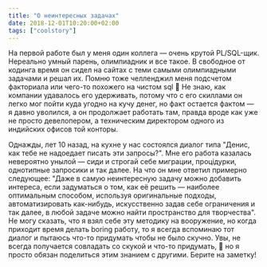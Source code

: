 ```yaml
---
title: "О неинтересных задачах"
date: 2018-12-01T10:20:00+02:00
tags: ["coolstory"]
---
```


На первой работе был у меня один коллега — очень крутой PL/SQL-щик. Нереально умный парень, олимпиадник и все такое. В свободное от кодинга время он сидел на сайтах с теми самыми олимпиадными задачами и решал их. Помню тоже челленджил меня подсчетом факториала или чего-то похожего на чистом sql 🙂 Не знаю, как компании удавалось его удерживать, потому что с его скиллами он легко мог пойти куда угодно на кучу денег, но факт остается фактом — я давно уволился, а он продолжает работать там, правда вроде как уже не просто девелопером, а техническим директором одного из индийских офисов той конторы.

Однажды, лет 10 назад, на кухне у нас состоялся диалог типа "Денис, как тебе не надоедает писать эти запросы?". Мне его работа казалась невероятно унылой — сиди и строгай себе миграции, процідурки, однотипные запросики и так далее. На что он мне ответил примерно следующее: "Даже в самую неинтересную задачу можно добавить интереса, если задуматься о том, как её решить — наиболее оптимальным способом, используя оригинальные подходы, автоматизировать как-нибудь, искусственно задав себе ограничения и так далее, в любой задаче можно найти пространство для творчества". Не могу сказать, что я взял себе эту методику на вооружение, но когда приходит время делать boring работу, то я всегда вспоминаю тот диалог и пытаюсь что-то придумать чтобы не было скучно. Увы, не всегда получается совладать со скукой и что-то придумать, 🙂 но я просто обязан поделиться этим знанием с другими. Берите на заметку!

